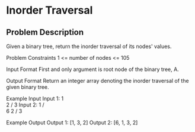 # Inorder Traversal

## Problem Description
Given a binary tree, return the inorder traversal of its nodes' values.


Problem Constraints
1 <= number of nodes <= 105


Input Format
First and only argument is root node of the binary tree, A.


Output Format
Return an integer array denoting the inorder traversal of the given binary tree.


Example Input
Input 1:
1
\
2
/
3
Input 2:
1
/ \
6   2
/
3


Example Output
Output 1:
[1, 3, 2]
Output 2:
[6, 1, 3, 2]